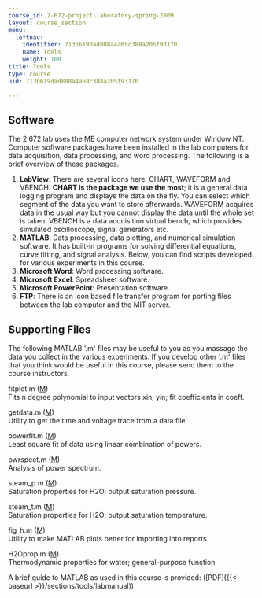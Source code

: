 ```yaml
---
course_id: 2-672-project-laboratory-spring-2009
layout: course_section
menu:
  leftnav:
    identifier: 713b619dad808a4a69c388a205f93170
    name: Tools
    weight: 100
title: Tools
type: course
uid: 713b619dad808a4a69c388a205f93170

---
```


Software
--------

The 2.672 lab uses the ME computer network system under Window NT. Computer software packages have been installed in the lab computers for data acquisition, data processing, and word processing. The following is a brief overview of these packages.

1.  **LabView**: There are several icons here: CHART, WAVEFORM and VBENCH. **CHART is the package we use the most**; it is a general data logging program and displays the data on the fly. You can select which segment of the data you want to store afterwards. WAVEFORM acquires data in the usual way but you cannot display the data until the whole set is taken. VBENCH is a data acquisition virtual bench, which provides simulated oscilloscope, signal generators etc.
2.  **MATLAB**: Data processing, data plotting, and numerical simulation software. It has built-in programs for solving differential equations, curve fitting, and signal analysis. Below, you can find scripts developed for various experiments in this course.
3.  **Microsoft Word**: Word processing software.
4.  **Microsoft Excel**: Spreadsheet software.
5.  **Microsoft PowerPoint**: Presentation software.
6.  **FTP**: There is an icon based file transfer program for porting files between the lab computer and the MIT server.

Supporting Files
----------------

The following MATLAB '.m' files may be useful to you as you massage the data you collect in the various experiments. If you develop other '.m' files that you think would be useful in this course, please send them to the course instructors.

fitplot.m ([M](/courses/mechanical-engineering/2-672-project-laboratory-spring-2009/tools/fitplot.m))  
Fits n degree polynomial to input vectors xin, yin; fit coefficients in coeff.

getdata.m ([M](/courses/mechanical-engineering/2-672-project-laboratory-spring-2009/tools/getdata.m))  
Utility to get the time and voltage trace from a data file.

powerfit.m ([M](/courses/mechanical-engineering/2-672-project-laboratory-spring-2009/tools/powerfit.m))  
Least square fit of data using linear combination of powers.

pwrspect.m ([M](/courses/mechanical-engineering/2-672-project-laboratory-spring-2009/tools/pwrspect.m))  
Analysis of power spectrum.

steam\_p.m ([M](/courses/mechanical-engineering/2-672-project-laboratory-spring-2009/tools/steam_p.m))  
Saturation properties for H2O; output saturation pressure.

steam\_t.m ([M](/courses/mechanical-engineering/2-672-project-laboratory-spring-2009/tools/steam_t.m))  
Saturation properties for H2O; output saturation temperature.

fig\_h.m ([M](/courses/mechanical-engineering/2-672-project-laboratory-spring-2009/tools/fig_h.m))  
Utility to make MATLAB plots better for importing into reports.

H2Oprop.m ([M](/courses/mechanical-engineering/2-672-project-laboratory-spring-2009/tools/H2Oprop.m))  
Thermodynamic properties for water; general-purpose function

A brief guide to MATLAB as used in this course is provided: ([PDF]({{< baseurl >}}/sections/tools/labmanual))